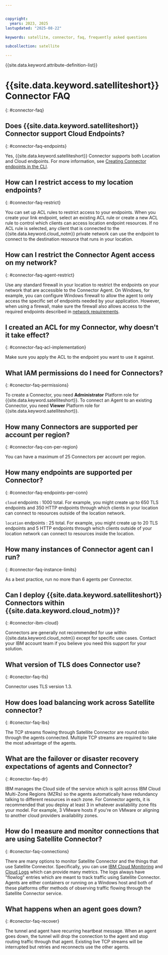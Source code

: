 ```yaml
---


copyright:
  years: 2023, 2025
lastupdated: "2025-08-22"

keywords: satellite, connector, faq, frequently asked questions

subcollection: satellite

---
```


{{site.data.keyword.attribute-definition-list}}


# {{site.data.keyword.satelliteshort}} Connector FAQ
{: #connector-faq}

## Does {{site.data.keyword.satelliteshort}} Connector support Cloud Endpoints?
{: #connector-faq-endpoints}

Yes, {{site.data.keyword.satelliteshort}} Connector supports both Location and Cloud endpoints. For more information, see [Creating Connector endpoints in the CLI](/docs/satellite?topic=satellite-connector-create-endpoints&interface=cli).
  
## How can I restrict access to my location endpoints?
{: #connector-faq-restrict}

You can set up ACL rules to restrict access to your endpoints. When you create your link endpoint, select an existing ACL rule or create a new ACL rule to control which clients can access location endpoint resources. If no ACL rule is selected, any client that is connected to the {{site.data.keyword.cloud_notm}} private network can use the endpoint to connect to the destination resource that runs in your location.

## How can I restrict the Connector Agent access on my network?
{: #connector-faq-agent-restrict}

Use any standard firewall in your location to restrict the endpoints on your network that are accessible to the Connector Agent. On Windows, for example, you can configure Windows firewall to allow the agent to only access the specific set of endpoints needed by your application. However, when using a firewall, make sure the firewall also allows access to the required endpoints described in [network requirements](/docs/satellite?topic=satellite-understand-connectors#network-requirements).

## I created an ACL for my Connector, why doesn't it take effect?
{: #connector-faq-acl-implementation}

Make sure you apply the ACL to the endpoint you want to use it against. 
  
## What IAM permissions do I need for Connectors?
{: #conector-faq-permissions}

To create a Connector, you need **Administrator** Platform role for {{site.data.keyword.satelliteshort}}. To connect an Agent to an existing Connector, you need **Viewer** Platform role for {{site.data.keyword.satelliteshort}}.

## How many Connectors are supported per account per region?
{: #connector-faq-con-per-region}

You can have a maximum of 25 Connectors per account per region.

## How many endpoints are supported per Connector?
{: #connector-faq-endpoints-per-conn}

`cloud` endpoints
:   1000 total. For example, you might create up to 650 TLS endpoints and 350 HTTP endpoints through which clients in your location can connect to resources outside of the location network.

`location` endpoints
:   25 total. For example, you might create up to 20 TLS endpoints and 5 HTTP endpoints through which clients outside of your location network can connect to resources inside the location.

## How many instances of Connector agent can I run?
{: #connector-faq-instance-limits}

As a best practice, run no more than 6 agents per Connector.

## Can I deploy {{site.data.keyword.satelliteshort}} Connectors within {{site.data.keyword.cloud_notm}}?
{: #connector-ibm-cloud}

Connectors are generally not recommended for use within {{site.data.keyword.cloud_notm}} except for specific use cases. Contact your IBM account team if you believe you need this support for your solution.

## What version of TLS does Connector use?
{: #conector-faq-tls}

Connector uses TLS version 1.3.




## How does load balancing work across Satellite connector?
{: #conector-faq-lbs}

The TCP streams flowing through Satellite Connector are round robin through the agents connected. Multiple TCP streams are required to take the most advantage of the agents.

## What are the failover or disaster recovery expectations of agents and Connector?
{: #conector-faq-dr}

IBM manages the Cloud side of the service which is split across IBM Cloud Multi-Zone Regions (MZRs) so the agents automatically have redundancy talking to different resources in each zone. For Connector agents, it is recommended that you deploy at least 3 in whatever availability zone fits your model. For example, 3 VMware hosts if you're on VMware or aligning to another cloud providers availability zones.

## How do I measure and monitor connections that are using Satellite Connector?
{: #conector-faq-connections}

There are many options to monitor Satellite Connector and the things that use Satellite Connector. Specifically, you can use [IBM Cloud Monitoring](/docs/monitoring) and [Cloud Logs](/docs/cloud-logs) which can provide many metrics. The logs always have "flowlog" entries which are meant to track traffic using Satellite Connector. Agents are either containers or running on a Windows host and both of these platforms offer methods of observing traffic flowing through the Satellite Connector service.

## What happens when an agent goes down?
{: #conector-faq-recover}

The tunnel and agent have recurring heartbeat message. When an agent goes down, the tunnel will drop the connection to the agent and stop routing traffic through that agent. Existing live TCP streams will be interrupted but retries and reconnects use the other agents.
